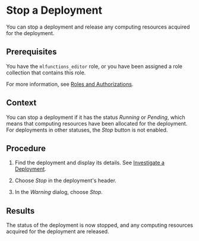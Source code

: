 <!-- loioed1162d9f09d4c228891c17a34c3ea60 -->

# Stop a Deployment

You can stop a deployment and release any computing resources acquired for the deployment.



<a name="loioed1162d9f09d4c228891c17a34c3ea60__prereq_b54_nld_jpb"/>

## Prerequisites

You have the `mlfunctions_editor` role, or you have been assigned a role collection that contains this role.

For more information, see [Roles and Authorizations](security-e4cf710.md#loio4ef8499d7a4945ec854e3b4590830bcc).



## Context

You can stop a deployment if it has the status *Running* or *Pending*, which means that computing resources have been allocated for the deployment. For deployments in other statuses, the *Stop* button is not enabled.



## Procedure

1.  Find the deployment and display its details. See [Investigate a Deployment](investigate-a-deployment-28463c4.md).

2.  Choose *Stop* in the deployment's header.

3.  In the *Warning* dialog, choose *Stop*.




<a name="loioed1162d9f09d4c228891c17a34c3ea60__result_rr1_4nd_jpb"/>

## Results

The status of the deployment is now stopped, and any computing resources acquired for the deployment are released.

